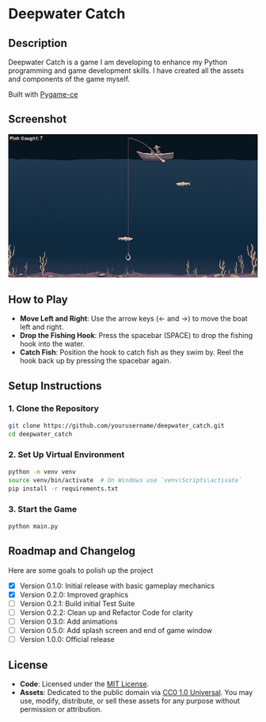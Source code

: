 # Deepwater Catch

## Description
Deepwater Catch is a game I am developing to enhance my Python programming and game development skills. I have created all the assets and components of the game myself.

Built with [Pygame-ce](https://github.com/pygame-community/pygame-ce)

## Screenshot
![Game Screenshot](info/screenshot.png)
## How to Play
* **Move Left and Right**: Use the arrow keys (← and →) to move the boat left and right.
* **Drop the Fishing Hook**: Press the spacebar (SPACE) to drop the fishing hook into the water.
* **Catch Fish**: Position the hook to catch fish as they swim by. Reel the hook back up by pressing the spacebar again.
## Setup Instructions

### 1. Clone the Repository
```sh
git clone https://github.com/yourusername/deepwater_catch.git
cd deepwater_catch
```

### 2. Set Up Virtual Environment
```sh
python -m venv venv
source venv/bin/activate  # On Windows use `venv\Scripts\activate`
pip install -r requirements.txt
```

### 3. Start the Game
```sh
python main.py
```

## Roadmap and Changelog
Here are some goals to polish up the project

- [x] Version 0.1.0: Initial release with basic gameplay mechanics
- [x] Version 0.2.0: Improved graphics
- [ ] Version 0.2.1: Build initial Test Suite
- [ ] Version 0.2.2: Clean up and Refactor Code for clarity
- [ ] Version 0.3.0: Add animations
- [ ] Version 0.5.0: Add splash screen and end of game window
- [ ] Version 1.0.0: Official release

## License  
- **Code**: Licensed under the [MIT License](LICENSE).  
- **Assets**: Dedicated to the public domain via [CC0 1.0 Universal](LICENSE-ASSETS). You may use, modify, distribute, or sell these assets for any purpose without permission or attribution.  